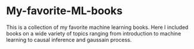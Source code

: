 # My-favorite-ML-books
This is a collection of my favorite machine learning books. Here I included books on a wide variety of topics ranging from introduction to machine learning to causal inference and gaussain process. 